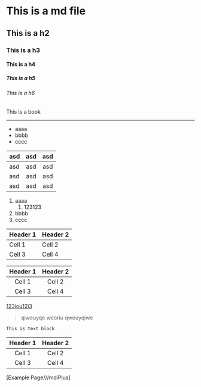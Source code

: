 # This is a md file

## This is a h2

### This is a h3

#### This is a h4

##### This is a h5

###### This is a h6

This is a book

---

- aaaa
- bbbb
- cccc

|asd|asd|asd|
|--|:--:|:--:|
|asd|asd|asd|
|asd|asd|asd|
|asd|asd|asd|

1. aaaa
   1. 123123
2. bbbb
3. cccc

| Header 1 | Header 2 |
|----------|----------|
| Cell 1   | Cell 2   |
| Cell 3   | Cell 4   |


| Header 1 | Header 2 |
|:----------:|:----------:|
| Cell 1   | Cell 2   |
| Cell 3   | Cell 4   |

[123iou12i3](https:google.com)

> qiweuyqe
> weoriu
> qweuyqiwe

```
This is text block
```

| Header 1 | Header 2 |
|:----------:|:----------:|
| Cell 1   | Cell 2   |
| Cell 3   | Cell 4   |

[Example Page///mdiPlus]
